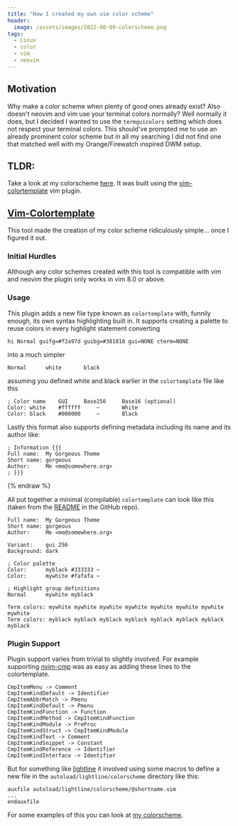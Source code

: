 ```yaml
---
title: "How I created my own vim color scheme"
header:
  image: /assets/images/2022-08-09-colorscheme.png
tags:
  - Linux
  - color
  - vim
  - neovim
---
```


## Motivation
Why make a color scheme when plenty of good ones already exist? Also doesn't
neovim and vim use your terminal colors normally? Well normally it does, but I
decided I wanted to use the `termguicolors` setting which does not respect your
terminal colors. This should've prompted me to use an already prominent color
scheme but in all my searching I did not find one that matched well with my
Orange/Firewatch inspired DWM setup.

## TLDR:
Take a look at my colorscheme [here](https://github.com/zoomiti/firewatch). It
was built using the [vim-colortemplate](#vim-colortemplate) vim plugin.

## [Vim-Colortemplate](https://github.com/lifepillar/vim-colortemplate)

This tool made the creation of my color scheme ridiculously simple... once I figured it out.

### Initial Hurdles
Although any color schemes created with this tool is compatible with vim and
neovim the plugin only works in vim 8.0 or above.

### Usage
This plugin adds a new file type known as `colortemplate` with, funnily enough,
its own syntax highlighting built in. It supports creating a palette to reuse
colors in every highlight statement converting
```vim
hi Normal guifg=#f2a97d guibg=#381818 gui=NONE cterm=NONE
```
into a much simpler
```
Normal		white		black
```
assuming you defined white and black earlier in the `colortemplate` file like this
```
; Color name	GUI		Base256		Base16 (optional)
Color: white	#ffffff		~		White
Color: black	#000000		~		Black
```

Lastly this format also supports defining metadata including its name and its author 
like:

```{% raw %}
; Information {{{
Full name:  My Gorgeous Theme
Short name: gorgeous
Author:     Me <me@somewhere.org>
; }}}
```
{% endraw %}

All put together a minimal (compilable) `colortemplate` can look like this (taken from the [README](https://github.com/lifepillar/vim-colortemplate#readme) in the GitHub repo).
```
Full name:  My Gorgeous Theme
Short name: gorgeous
Author:     Me <me@somewhere.org>

Variant:    gui 256
Background: dark

; Color palette
Color:      myblack #333333 ~
Color:      mywhite #fafafa ~

; Highlight group definitions
Normal      mywhite myblack

Term colors: mywhite mywhite mywhite mywhite mywhite mywhite mywhite mywhite
Term colors: myblack myblack myblack myblack myblack myblack myblack myblack

```

### Plugin Support
Plugin support varies from trivial to slightly involved. For example supporting
[nvim-cmp](https://github.com/hrsh7th/nvim-cmp) was as easy as adding these
lines to the colortemplate.

```vim
CmpItemMenu -> Comment
CmpItemKindDefault -> Identifier
CmpItemAbbrMatch -> Pmenu
CmpItemKindDefault -> Pmenu
CmpItemKindFunction -> Function
CmpItemKindMethod -> CmpItemKindFunction
CmpItemKindModule -> PreProc
CmpItemKindStruct -> CmpItemKindModule
CmpItemKindText -> Comment
CmpItemKindSnippet -> Constant
CmpItemKindReference -> Identifier
CmpItemKindInterface -> Identifier
```

But for something like [lightline](https://github.com/itchyny/lightline.vim) it involved using some macros to define a new file in the `autoload/lightline/colorscheme` directory like this:

```vim
auxfile autoload/lightline/colorscheme/@shortname.vim
...
endauxfile
```

For some examples of this you can look at [my colorscheme](https://github.com/zoomiti/firewatch/blob/main/templates/_lightline).

